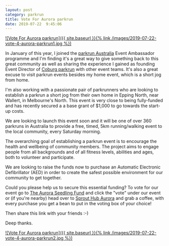 ```yaml
---
layout: post
category: parkrun
title: Vote For Aurora parkrun
date: 2019-07-22  9:45:06
---
```


[![Vote For Aurora parkrun]({{ site.baseurl }}{% link /images/2019-07-22-vote-4-aurora-parkrun1.jpg %})](https://bit.ly/vote4ap)

In January of this year, I joined the [parkrun Australia](https://www.parkrun.com.au/)
Event Ambassador programme and I'm finding it's a great way to give something
back to this great community as well as sharing the experience I gained as
founding Event Director of
[Coburg parkrun](https://blog.parkrun.com/au/2019/07/16/parkrun-profile-coburg/)
with other event teams. It's also a great excuse to visit parkrun events besides
my home event, which is a short jog from home.

I'm also working with a passionate pair of parkrunners who are looking to
establish a parkrun a short jog from their own home in Epping North, near
Wallert, in Melbourne's North. This event is very close to being fully-funded
and has recently secured a a base grant of $1,000 to go towards the start-up
costs.

We are looking to launch this event soon and it will be one of over 360 parkruns
in Australia to provide a free, timed, 5km running/walking event to the local
community, every Saturday morning.

The overarching goal of establishing a parkrun event is to encourage the health
and wellbeing of community members. The project aims to engage people from all
backgrounds and of all fitness levels, abilities and ages, both to volunteer and
participate.

We are looking to raise the funds now to purchase an Automatic Electronic
Defibrillator (AED) in order to create the safest possible environment for our
community to get together.

Could you please help us to secure this essential funding? To vote for our event
go to [The Aurora Seedling Fund](https://bit.ly/vote4ap) and click the "vote"
under our event or (if you're nearby) head over to [Sprout Hub
Aurora](https://aurora.sprouthub.com.au/) and grab a coffee, with every purchase
you get a bean to put in the voting box of your choice!

Then share this link with your friends :-)

Deep thanks.

[![Vote For Aurora parkrun]({{ site.baseurl }}{% link /images/2019-07-22-vote-4-aurora-parkrun2.jpg %})](https://bit.ly/vote4ap)
